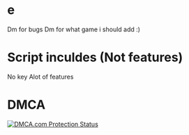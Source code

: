 # e
Dm for bugs
Dm for what game i should add :)

# Script inculdes (Not features)
No key
Alot of features


# DMCA
<a href="//www.dmca.com/Protection/Status.aspx?ID=c21913e4-b5cd-4517-88be-b96e1371d445" title="DMCA.com Protection Status" class="dmca-badge"> <img src ="https://images.dmca.com/Badges/dmca-badge-w100-2x1-02.png?ID=c21913e4-b5cd-4517-88be-b96e1371d445"  alt="DMCA.com Protection Status" /></a>  <script src="https://images.dmca.com/Badges/DMCABadgeHelper.min.js"> </script>
